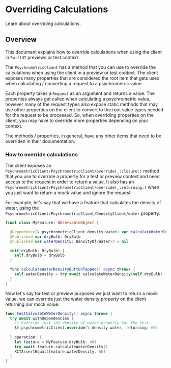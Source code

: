 # Overriding Calculations

Learn about overriding calculations.

## Overview

This document explains how to override calculations when using the client in `SwiftUI` previews
or test context.

The ``PsychrometricClient`` has a method that you can use to override the calculations when using
the client in a preview or test context.  The client exposes many properties that are considered 
the root item that gets used when calculating / converting a request to a psychrometric value.

Each property takes a `Request` as an argument and returns a value. The properties always get called 
when calculating a psychrometric value, however many of the request types also expose static methods 
that may use other properties on the client to convert to the root value types needed for the request 
to be processed.  So, when overriding properties on the client, you may have to override more 
properties depending on your context.

The methods / properties, in general, have any other items that need to be overriden in 
their documentation.


### How to override calculations

The client exposes an ``PsychrometricClient/PsychrometricClient/override(_:closure:)`` method that you
use to override a property for a test or preview context and need access to the request in order to
return a value. It also has an ``PsychrometricClient/PsychrometricClient/override(_:returning:)`` when
you just want to return a mock value and ignore the request.

For example, let's say that we have a feature that calculates the density of water, using the
``PsychrometricClient/PsychrometricClient/DensityClient/water`` property.

```swift
final class MyFeature: ObservableObject {

  @Dependency(\.psychrometricClient.density.water) var calculateWaterDensity
  @Published var dryBulb: DryBulb
  @Published var waterDensity: DensityOf<Water>? = nil

  init(dryBulb: DryBulb) { 
    self.dryBulb = dryBulb
  }

  func calculateWaterDensityButtonTapped() async throws { 
    self.waterDensity = try await calculateWaterDensity(self.dryBulb)
  }
}

```

Now let's say for test or preview purposes we just want to return a mock value, we can override just the
water density property on the client returning our mock value.

```swift
func testCalculateWaterDensity() async throws { 
  try await withDependencies {
    // Override just the density of water property for the test.
    $0.psychrometricClient.override(\.density.water, returning: 60)
    
  } operation: {
    let feature = MyFeature(dryBulb: 40)
    try await feature.calculateWaterDensity()
    XCTAssertEqual(feature.waterDensity, 60)
  }
}
```
